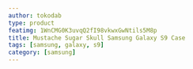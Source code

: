 ```yaml
---
author: tokodab
type: product
featimg: 1WnCMG0K3uvqQ2fI98vkwxGwNtils5M8p
title: Mustache Sugar Skull Samsung Galaxy S9 Case
tags: [samsung, galaxy, s9]
category: [samsung]
---
```

